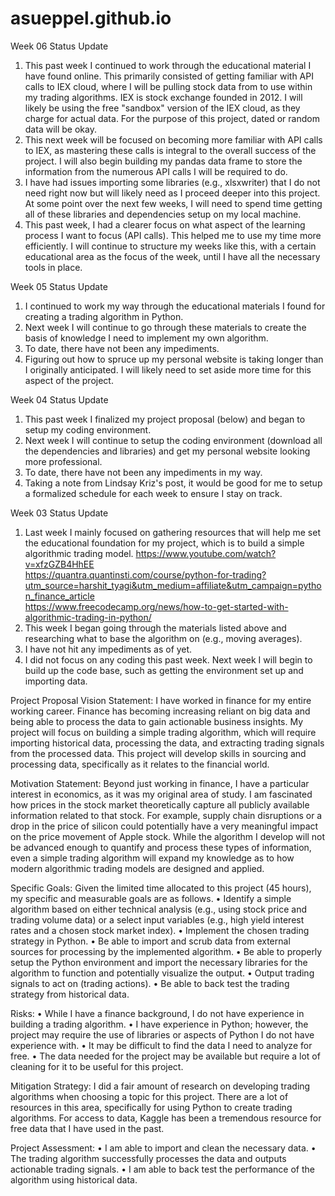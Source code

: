 # asueppel.github.io

Week 06 Status Update
1. This past week I continued to work through the educational material I have found online. This primarily consisted of getting familiar with API calls to IEX cloud, where I will be pulling stock data from to use within my trading algorithms. IEX is stock exchange founded in 2012. I will likely be using the free "sandbox" version of the IEX cloud, as they charge for actual data. For the purpose of this project, dated or random data will be okay.
2. This next week will be focused on becoming more familiar with API calls to IEX, as mastering these calls is integral to the overall success of the project. I will also begin building my pandas data frame to store the information from the numerous API calls I will be required to do.
3. I have had issues importing some libraries (e.g., xlsxwriter) that I do not need right now but will likely need as I proceed deeper into this project. At some point over the next few weeks, I will need to spend time getting all of these libraries and dependencies setup on my local machine.
4. This past week, I had a clearer focus on what aspect of the learning process I want to focus (API calls). This helped me to use my time more efficiently. I will continue to structure my weeks like this, with a certain educational area as the focus of the week, until I have all the necessary tools in place.

Week 05 Status Update
1. I continued to work my way through the educational materials I found for creating a trading algorithm in Python.
2. Next week I will continue to go through these materials to create the basis of knowledge I need to implement my own algorithm.
3. To date, there have not been any impediments.
4. Figuring out how to spruce up my personal website is taking longer than I originally anticipated. I will likely need to set aside more time for this aspect of the project.

Week 04 Status Update
1. This past week I finalized my project proposal (below) and began to setup my coding environment.
2. Next week I will continue to setup the coding environment (download all the dependencies and libraries) and get my personal website looking more professional.
3. To date, there have not been any impediments in my way.
4. Taking a note from Lindsay Kriz's post, it would be good for me to setup a formalized schedule for each week to ensure I stay on track.

Week 03 Status Update
1. Last week I mainly focused on gathering resources that will help me set the educational foundation for my project, which is to build a simple algorithmic trading model.
https://www.youtube.com/watch?v=xfzGZB4HhEE <br>
https://quantra.quantinsti.com/course/python-for-trading?utm_source=harshit_tyagi&utm_medium=affiliate&utm_campaign=python_finance_article <br>
https://www.freecodecamp.org/news/how-to-get-started-with-algorithmic-trading-in-python/ <br>
2. This week I began going through the materials listed above and researching what to base the algorithm on (e.g., moving averages).
3. I have not hit any impediments as of yet.
4. I did not focus on any coding this past week. Next week I will begin to build up the code base, such as getting the environment set up and importing data.

Project Proposal
Vision Statement: I have worked in finance for my entire working career. Finance has becoming increasing reliant on big data and being able to process the data to gain actionable business insights. My project will focus on building a simple trading algorithm, which will require importing historical data, processing the data, and extracting trading signals from the processed data. This project will develop skills in sourcing and processing data, specifically as it relates to the financial world.

Motivation Statement: Beyond just working in finance, I have a particular interest in economics, as it was my original area of study. I am fascinated how prices in the stock market theoretically capture all publicly available information related to that stock. For example, supply chain disruptions or a drop in the price of silicon could potentially have a very meaningful impact on the price movement of Apple stock. While the algorithm I develop will not be advanced enough to quantify and process these types of information, even a simple trading algorithm will expand my knowledge as to how modern algorithmic trading models are designed and applied.

Specific Goals: Given the limited time allocated to this project (45 hours), my specific and measurable goals are as follows.
•	Identify a simple algorithm based on either technical analysis (e.g., using stock price and trading volume data) or a select input variables (e.g., high yield interest rates and a chosen stock market index).
•	Implement the chosen trading strategy in Python.
•	Be able to import and scrub data from external sources for processing by the implemented algorithm.
•	Be able to properly setup the Python environment and import the necessary libraries for the algorithm to function and potentially visualize the output.
•	Output trading signals to act on (trading actions).
•	Be able to back test the trading strategy from historical data.

Risks:
•	While I have a finance background, I do not have experience in building a trading algorithm.
•	I have experience in Python; however, the project may require the use of libraries or aspects of Python I do not have experience with.
•	It may be difficult to find the data I need to analyze for free.
•	The data needed for the project may be available but require a lot of cleaning for it to be useful for this project.

Mitigation Strategy: I did a fair amount of research on developing trading algorithms when choosing a topic for this project. There are a lot of resources in this area, specifically for using Python to create trading algorithms. For access to data, Kaggle has been a tremendous resource for free data that I have used in the past.


Project Assessment:
•	I am able to import and clean the necessary data.
•	The trading algorithm successfully processes the data and outputs actionable trading signals.
•	I am able to back test the performance of the algorithm using historical data.
